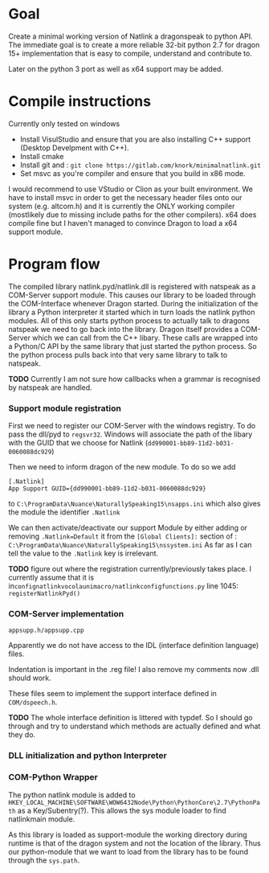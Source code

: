 # Goal

Create a minimal working version of Natlink a dragonspeak to python API. The immediate goal is to
create a more reliable 32-bit python 2.7 for dragon 15+ implementation that is easy to compile, understand and 
contribute to.

Later on the python 3 port as well as x64 support may be added. 

# Compile instructions
Currently only tested on windows 
- Install VisulStudio and ensure that you are also installing C++ support (Desktop Develpment with C++).
- Install cmake
- Install git and :
``git clone https://gitlab.com/knork/minimalnatlink.git``
- Set msvc as you're compiler and ensure that you build in x86 mode. 

I would recommend to use VStudio or Clion as your built environment. 
We have to install msvc in order to get the necessary header files
 onto our system (e.g. altcom.h) and it is currently the ONLY working compiler
  (mostlikely due to missing include paths for the other compilers).
   x64 does compile fine but I haven't managed to convince Dragon to load a x64 support module.

# Program flow


The compiled library natlink.pyd/natlink.dll is registered with natspeak as a COM-Server support module.
 This causes our library to be loaded through the COM-Interface whenever Dragon started.
 During the initialization of the library a Python interpreter it started which in turn loads the natlink python modules.
 All of this only starts python process to actually talk to dragons natspeak we need to go back into the library. 
 Dragon itself provides a COM-Server which we can call from the C++ libary. 
 These calls are wrapped into a Python/C API by the same library that just started the python process. 
 So the python process pulls back into that very same library to talk to natspeak.
 
 **TODO** Currently I am not sure how callbacks when a grammar is recognised by natspeak are handled.
 
 ### Support module registration
 
 First we need to register our COM-Server with the windows registry. To do pass the dll/pyd to `regsvr32`. 
 Windows will associate the path of the libary with the GUID that we choose for Natlink (`dd990001-bb89-11d2-b031-0060088dc929`)
 
 Then we need to inform dragon of the new module. To do so we add
  ```
[.Natlink]
App Support GUID={dd990001-bb89-11d2-b031-0060088dc929}
```
 to `C:\ProgramData\Nuance\NaturallySpeaking15\nsapps.ini` which also gives the module the identifier `.Natlink`
 
 We can then activate/deactivate our support Module by either adding or removing `.Natlink=Default` it from the 
 `[Global Clients]:` section of :  `C:\ProgramData\Nuance\NaturallySpeaking15\nssystem.ini`
 As far as I can tell the value to the `.Natlink` key is irrelevant.
 
 **TODO** figure out where the registration currently/previously takes place. I currently assume that it is 
 in``confignatlinkvocolaunimacro/natlinkconfigfunctions.py`` line 1045: ``registerNatlinkPyd()``
 
 ### COM-Server implementation
``appsupp.h/appsupp.cpp``

Apparently we do not have access to the IDL (interface definition language) files. 

Indentation is important in the .reg file! I also remove my comments now .dll should work.

These files seem to implement the support interface defined in ``COM/dspeech.h``.

**TODO** The whole interface definition is littered with typdef. So I should go through and try to understand which methods are actually defined and what they do.
 
 ### DLL initialization and python Interpreter 
 ### COM-Python Wrapper
 
 The python natlink module is added to ``HKEY_LOCAL_MACHINE\SOFTWARE\WOW6432Node\Python\PythonCore\2.7\PythonPath``
 as a Key/Subentry(?). This allows the sys module loader to find natlinkmain module.
 
 As this library is loaded as support-module the working directory during runtime is that of the dragon system and
 not the location of the library. Thus our python-module that we want to load from the library has to be
 found through the `sys.path`.